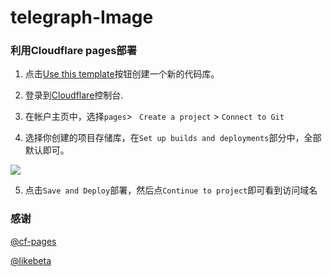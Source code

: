 # telegraph-Image


### 利用Cloudflare pages部署

1. 点击[Use this template](https://github.com/x-dr/telegraph-Image/generate)按钮创建一个新的代码库。

2. 登录到[Cloudflare](https://dash.cloudflare.com/)控制台.
3. 在帐户主页中，选择`pages`> ` Create a project` > `Connect to Git`
4. 选择你创建的项目存储库，在`Set up builds and deployments`部分中，全部默认即可。

<img src="https://i3.wp.com/telegra.ph/file/beb0385822e24c9a9d459.png" />

5. 点击`Save and Deploy`部署，然后点`Continue to project`即可看到访问域名




### 感谢

[@cf-pages](https://github.com/cf-pages/Telegraph-Image)

[@likebeta](https://github.com/likebeta/telegraph-image-hosting)